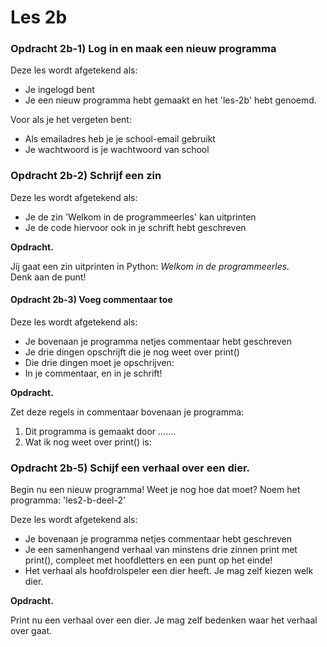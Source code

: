 # Les 2b

### **Opdracht 2b-1\) Log in en maak een nieuw programma**

Deze les wordt afgetekend als:

* Je ingelogd bent 
* Je een nieuw programma hebt gemaakt en het 'les-2b' hebt genoemd.

Voor als je het vergeten bent:

* Als emailadres heb je je school-email gebruikt
* Je wachtwoord is je wachtwoord van school

### Opdracht 2b-2\) Schrijf een zin

Deze les wordt afgetekend als:

* Je de zin 'Welkom in de programmeerles' kan uitprinten
* Je de code hiervoor ook in je schrift hebt geschreven

**Opdracht.**

Jij gaat een zin uitprinten in Python: _Welkom in de programmeerles._  
Denk aan de punt!

#### Opdracht 2b-3\) Voeg commentaar toe 

Deze les wordt afgetekend als: 

* Je bovenaan je programma netjes commentaar hebt geschreven
* Je drie dingen opschrijft die je nog weet over print\(\)
* Die drie dingen moet je opschrijven: 
* In je commentaar, en in je schrift!

**Opdracht.** 

Zet deze regels in commentaar bovenaan je programma:   
1. Dit programma is gemaakt door …….  
2. Wat ik nog weet over print\(\) is: 

### Opdracht 2b-5\) Schijf een verhaal over een dier.

Begin nu een nieuw programma! Weet je nog hoe dat moet? Noem het programma: 'les2-b-deel-2'

Deze les wordt afgetekend als:

* Je bovenaan je programma netjes commentaar hebt geschreven
* Je een samenhangend verhaal van minstens drie zinnen print met print\(\), compleet met hoofdletters en een punt op het einde! 
* Het verhaal als hoofdrolspeler een dier heeft. Je mag zelf kiezen welk dier.

**Opdracht.** 

Print  nu een verhaal over een dier. Je mag zelf bedenken waar het verhaal over gaat.

